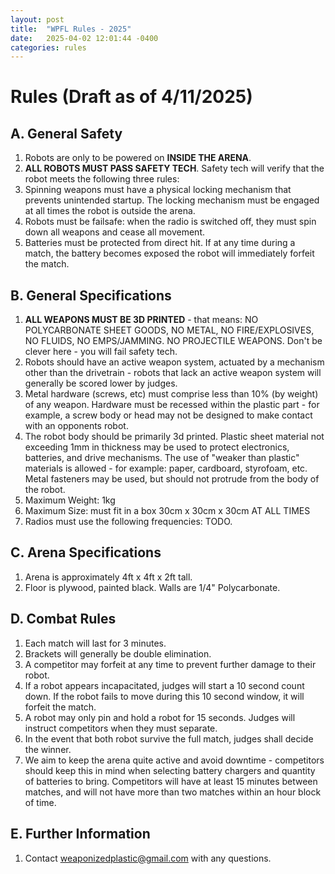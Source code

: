 ```yaml
---
layout: post
title:  "WPFL Rules - 2025"
date:   2025-04-02 12:01:44 -0400
categories: rules
---
```


# Rules (Draft as of 4/11/2025)

## A. General Safety

 1. Robots are only to be powered on **INSIDE THE ARENA**.
 2. **ALL ROBOTS MUST PASS SAFETY TECH**. Safety tech will verify that the robot meets the following three rules:
 3. Spinning weapons must have a physical locking mechanism that prevents unintended startup. The locking mechanism must be engaged at all times the robot is outside the arena.
 4. Robots must be failsafe: when the radio is switched off, they must spin down all weapons and cease all movement.
 5. Batteries must be protected from direct hit. If at any time during a match, the battery becomes exposed the robot will immediately forfeit the match.

## B. General Specifications

 1. **ALL WEAPONS MUST BE 3D PRINTED** - that means: NO POLYCARBONATE SHEET GOODS, NO METAL, NO FIRE/EXPLOSIVES, NO FLUIDS, NO EMPS/JAMMING. NO PROJECTILE WEAPONS. Don't be clever here - you will fail safety tech.
 2. Robots should have an active weapon system, actuated by a mechanism other than the drivetrain - robots that lack an active weapon system will generally be scored lower by judges.
 3. Metal hardware (screws, etc) must comprise less than 10% (by weight) of any weapon. Hardware must be recessed within the plastic part - for example, a screw body or head may not be designed to make contact with an opponents robot.
 4. The robot body should be primarily 3d printed. Plastic sheet material not exceeding 1mm in thickness may be used to protect electronics, batteries, and drive mechanisms. The use of "weaker than plastic" materials is allowed - for example: paper, cardboard, styrofoam, etc. Metal fasteners may be used, but should not protrude from the body of the robot.
 5. Maximum Weight: 1kg
 6. Maximum Size: must fit in a box 30cm x 30cm x 30cm AT ALL TIMES
 7. Radios must use the following frequencies: TODO.

## C. Arena Specifications

 1. Arena is approximately 4ft x 4ft x 2ft tall.
 2. Floor is plywood, painted black. Walls are 1/4" Polycarbonate.

## D. Combat Rules

 1. Each match will last for 3 minutes.
 2. Brackets will generally be double elimination.
 3. A competitor may forfeit at any time to prevent further damage to their robot.
 4. If a robot appears incapacitated, judges will start a 10 second count down. If the robot fails to move during this 10 second window, it will forfeit the match.
 5. A robot may only pin and hold a robot for 15 seconds. Judges will instruct competitors when they must separate.
 6. In the event that both robot survive the full match, judges shall decide the winner.
 7. We aim to keep the arena quite active and avoid downtime - competitors should keep this in mind when selecting battery chargers and quantity of batteries to bring. Competitors will have at least 15 minutes between matches, and will not have more than two matches within an hour block of time.

## E. Further Information

 1. Contact weaponizedplastic@gmail.com with any questions.
